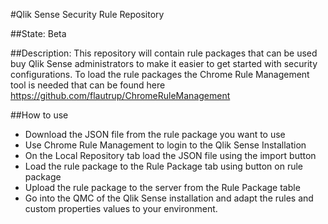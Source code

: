 #Qlik Sense Security Rule Repository

##State:
Beta

##Description:
This repository will contain rule packages that can be used buy Qlik Sense
administrators to make it easier to get started with security configurations.
To load the rule packages the Chrome Rule Management tool is needed that can be
found here https://github.com/flautrup/ChromeRuleManagement

##How to use
* Download the JSON file from the rule package you want to use
* Use Chrome Rule Management to login to the Qlik Sense Installation
* On the Local Repository tab load the JSON file using the import button
* Load the rule package to the Rule Package tab using button on rule package
* Upload the rule package to the server from the Rule Package table
* Go into the QMC of the Qlik Sense installation and adapt the rules and custom
properties values to your environment.
